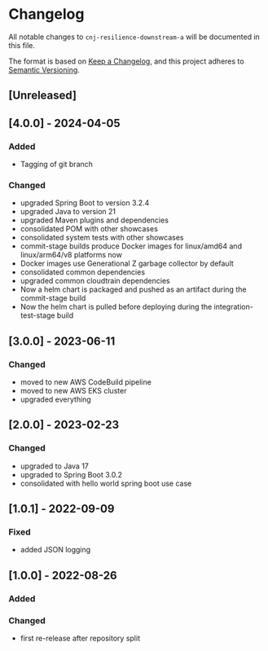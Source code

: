 # Changelog
All notable changes to `cnj-resilience-downstream-a` will be documented in this file.

The format is based on [Keep a Changelog](https://keepachangelog.com/en/1.0.0/),
and this project adheres to [Semantic Versioning](https://semver.org/spec/v2.0.0.html).

## [Unreleased]

## [4.0.0] - 2024-04-05
### Added
- Tagging of git branch
### Changed
- upgraded Spring Boot to version 3.2.4
- upgraded Java to version 21
- upgraded Maven plugins and dependencies
- consolidated POM with other showcases
- consolidated system tests with other showcases
- commit-stage builds produce Docker images for linux/amd64 and linux/arm64/v8 platforms now
- Docker images use Generational Z garbage collector by default
- consolidated common dependencies
- upgraded common cloudtrain dependencies
- Now a helm chart is packaged and pushed as an artifact during the commit-stage build
- Now the helm chart is pulled before deploying during the integration-test-stage build

## [3.0.0] - 2023-06-11
### Changed
- moved to new AWS CodeBuild pipeline
- moved to new AWS EKS cluster
- upgraded everything

## [2.0.0] - 2023-02-23
### Changed
- upgraded to Java 17
- upgraded to Spring Boot 3.0.2
- consolidated with hello world spring boot use case

## [1.0.1] - 2022-09-09
### Fixed
- added JSON logging

## [1.0.0] - 2022-08-26
### Added
### Changed
- first re-release after repository split

